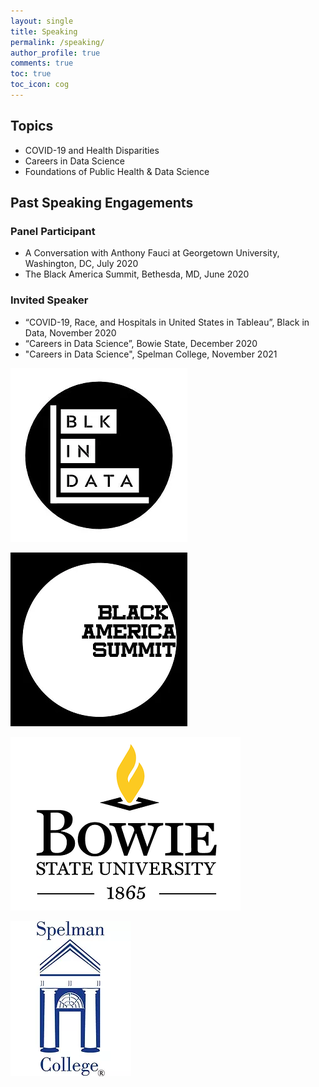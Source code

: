 ```yaml
---
layout: single
title: Speaking
permalink: /speaking/
author_profile: true
comments: true
toc: true
toc_icon: cog
---  
```


## Topics
- COVID-19 and Health Disparities
- Careers in Data Science
- Foundations of Public Health & Data Science 

## Past Speaking Engagements 

### Panel Participant
- A Conversation with Anthony Fauci at Georgetown University, Washington, DC, July 2020
- The Black America Summit, Bethesda, MD, June 2020 
### Invited Speaker 
- “COVID-19, Race, and Hospitals in United States in Tableau”, Black in Data, November 2020
- “Careers in Data Science”,  Bowie State, December 2020
- "Careers in Data Science", Spelman College, November 2021


![image tooltip here](/images/blkindata.webp)

![image tooltip here](/images/BASlogo.webp)

![image tooltip here](/images/dsfsdf.webp)

![image tooltip here](/images/806f4e_ac20009c72764359a8adaeadeb37917c_mv2.webp)
